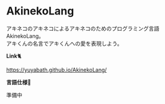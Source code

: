 # AkinekoLang

アキネコのアキネコによるアキネコのためのプログラミング言語AkinekoLang。  
アキくんの名言でアキくんへの愛を表現しよう。

**Link**🐈

https://yuyabath.github.io/AkinekoLang/

**言語仕様**🍣

準備中
